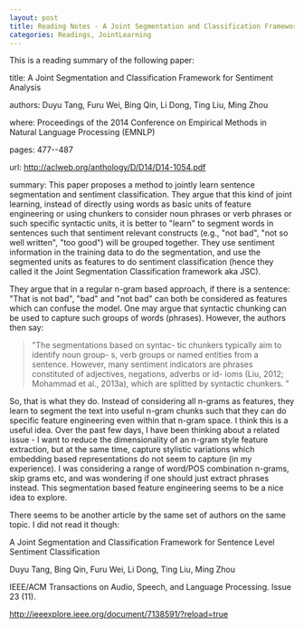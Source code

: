 ```yaml
---
layout: post
title: Reading Notes - A Joint Segmentation and Classification Framework for Sentiment Analysis
categories: Readings, JointLearning
---
```


This is a reading summary of the following paper:

title: A Joint Segmentation and Classification Framework for Sentiment Analysis

authors: Duyu Tang, Furu Wei, Bing Qin, Li Dong, Ting Liu, Ming Zhou

where: Proceedings of the 2014 Conference on Empirical Methods in Natural Language Processing (EMNLP)

pages: 477--487

url: http://aclweb.org/anthology/D/D14/D14-1054.pdf

summary: This paper proposes a method to jointly learn sentence segmentation and sentiment classification. They argue that this kind of joint learning, instead of directly using words as basic units of feature engineering or using chunkers to consider noun phrases or verb phrases or such specific syntactic units, it is better to "learn" to segment words in sentences such that sentiment relevant constructs (e.g., "not bad", "not so well written", "too good") will be grouped together. They use sentiment information in the training data to do the segmentation, and use the segmented units as features to do sentiment classification (hence they called it the Joint Segmentation Classification framework aka JSC).

They argue that in a regular n-gram based approach, if there is a sentence: "That is not bad", "bad" and "not bad" can both be considered as features which can confuse the model. One may argue that syntactic chunking can be used to capture such groups of words (phrases). However, the authors then say:

> "The segmentations based on syntac-
tic chunkers typically aim to identify noun group-
s, verb groups or named entities from a sentence.
However,  many  sentiment  indicators  are  phrases
constituted of adjectives, negations, adverbs or id-
ioms (Liu, 2012; Mohammad et al., 2013a), which
are splitted by syntactic chunkers. "

So, that is what they do. Instead of considering all n-grams as features, they learn to segment the text into useful n-gram chunks such that they can do specific feature engineering even within that n-gram space. I think this is a useful idea. Over the past few days, I have been thinking about a related issue - I want to reduce the dimensionality of an n-gram style feature extraction, but at the same time, capture stylistic variations which embedding based representations do not seem to capture (in my experience). I was considering a range of word/POS combination n-grams, skip grams etc, and was wondering if one should just extract phrases instead. This segmentation based feature engineering seems to be a nice idea to explore. 

There seems to be another article by the same set of authors on the same topic. I did not read it though:

A Joint Segmentation and Classification Framework for Sentence Level Sentiment Classification 

Duyu Tang, Bing Qin, Furu Wei, Li Dong, Ting Liu, Ming Zhou

IEEE/ACM Transactions on Audio, Speech, and Language Processing. Issue 23 (11). 

http://ieeexplore.ieee.org/document/7138591/?reload=true
